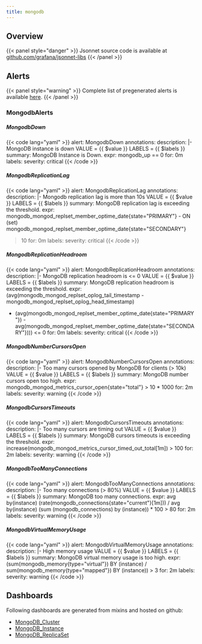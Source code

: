 ```yaml
---
title: mongodb
---
```


## Overview



{{< panel style="danger" >}}
Jsonnet source code is available at [github.com/grafana/jsonnet-libs](https://github.com/grafana/jsonnet-libs/tree/master/mongodb-mixin)
{{< /panel >}}

## Alerts

{{< panel style="warning" >}}
Complete list of pregenerated alerts is available [here](https://github.com/monitoring-mixins/website/blob/master/assets/mongodb/alerts.yaml).
{{< /panel >}}

### MongodbAlerts

##### MongodbDown

{{< code lang="yaml" >}}
alert: MongodbDown
annotations:
  description: |-
    MongoDB instance is down
      VALUE = {{ $value }}
      LABELS = {{ $labels }}
  summary: MongoDB Instance is Down.
expr: mongodb_up == 0
for: 0m
labels:
  severity: critical
{{< /code >}}
 
##### MongodbReplicationLag

{{< code lang="yaml" >}}
alert: MongodbReplicationLag
annotations:
  description: |-
    Mongodb replication lag is more than 10s
      VALUE = {{ $value }}
      LABELS = {{ $labels }}
  summary: MongoDB replication lag is exceeding the threshold.
expr: mongodb_mongod_replset_member_optime_date{state="PRIMARY"} - ON (set) mongodb_mongod_replset_member_optime_date{state="SECONDARY"}
  > 10
for: 0m
labels:
  severity: critical
{{< /code >}}
 
##### MongodbReplicationHeadroom

{{< code lang="yaml" >}}
alert: MongodbReplicationHeadroom
annotations:
  description: |-
    MongoDB replication headroom is <= 0
      VALUE = {{ $value }}
      LABELS = {{ $labels }}
  summary: MongoDB replication headroom is exceeding the threshold.
expr: (avg(mongodb_mongod_replset_oplog_tail_timestamp - mongodb_mongod_replset_oplog_head_timestamp)
  - (avg(mongodb_mongod_replset_member_optime_date{state="PRIMARY"}) - avg(mongodb_mongod_replset_member_optime_date{state="SECONDARY"})))
  <= 0
for: 0m
labels:
  severity: critical
{{< /code >}}
 
##### MongodbNumberCursorsOpen

{{< code lang="yaml" >}}
alert: MongodbNumberCursorsOpen
annotations:
  description: |-
    Too many cursors opened by MongoDB for clients (> 10k)
      VALUE = {{ $value }}
      LABELS = {{ $labels }}
  summary: MongoDB number cursors open too high.
expr: mongodb_mongod_metrics_cursor_open{state="total"} > 10 * 1000
for: 2m
labels:
  severity: warning
{{< /code >}}
 
##### MongodbCursorsTimeouts

{{< code lang="yaml" >}}
alert: MongodbCursorsTimeouts
annotations:
  description: |-
    Too many cursors are timing out
      VALUE = {{ $value }}
      LABELS = {{ $labels }}
  summary: MongoDB cursors timeouts is exceeding the threshold.
expr: increase(mongodb_mongod_metrics_cursor_timed_out_total[1m]) > 100
for: 2m
labels:
  severity: warning
{{< /code >}}
 
##### MongodbTooManyConnections

{{< code lang="yaml" >}}
alert: MongodbTooManyConnections
annotations:
  description: |-
    Too many connections (> 80%)
      VALUE = {{ $value }}
      LABELS = {{ $labels }}
  summary: MongoDB too many connections.
expr: avg by(instance) (rate(mongodb_connections{state="current"}[1m])) / avg by(instance)
  (sum (mongodb_connections) by (instance)) * 100 > 80
for: 2m
labels:
  severity: warning
{{< /code >}}
 
##### MongodbVirtualMemoryUsage

{{< code lang="yaml" >}}
alert: MongodbVirtualMemoryUsage
annotations:
  description: |-
    High memory usage
      VALUE = {{ $value }}
      LABELS = {{ $labels }}
  summary: MongoDB virtual memory usage is too high.
expr: (sum(mongodb_memory{type="virtual"}) BY (instance) / sum(mongodb_memory{type="mapped"})
  BY (instance)) > 3
for: 2m
labels:
  severity: warning
{{< /code >}}
 
## Dashboards
Following dashboards are generated from mixins and hosted on github:


- [MongoDB_Cluster](https://github.com/monitoring-mixins/website/blob/master/assets/mongodb/dashboards/MongoDB_Cluster.json)
- [MongoDB_Instance](https://github.com/monitoring-mixins/website/blob/master/assets/mongodb/dashboards/MongoDB_Instance.json)
- [MongoDB_ReplicaSet](https://github.com/monitoring-mixins/website/blob/master/assets/mongodb/dashboards/MongoDB_ReplicaSet.json)
